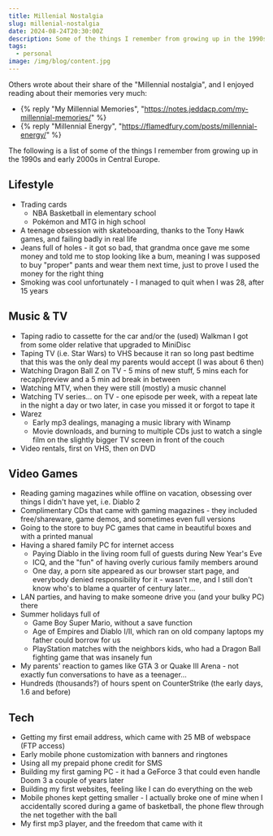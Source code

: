 ```yaml
---
title: Millenial Nostalgia
slug: millenial-nostalgia
date: 2024-08-24T20:30:00Z
description: Some of the things I remember from growing up in the 1990s and early 2000s.
tags:
  - personal
image: /img/blog/content.jpg
---
```


Others wrote about their share of the "Millennial nostalgia", and I enjoyed reading about their memories very much:

- {% reply "My Millennial Memories", "https://notes.jeddacp.com/my-millennial-memories/" %}
- {% reply "Millennial Energy", "https://flamedfury.com/posts/millennial-energy/" %}

The following is a list of some of the things I remember from growing up in the 1990s and early 2000s in Central Europe.

## Lifestyle

- Trading cards
  - NBA Basketball in elementary school
  - Pokémon and MTG in high school
- A teenage obsession with skateboarding, thanks to the Tony Hawk games, and failing badly in real life
- Jeans full of holes - it got so bad, that grandma once gave me some money and told me to stop looking like a bum, meaning I was supposed to buy "proper" pants and wear them next time, just to prove I used the money for the right thing
- Smoking was cool unfortunately - I managed to quit when I was 28, after 15 years

## Music & TV

- Taping radio to cassette for the car and/or the (used) Walkman I got from some older relative that upgraded to MiniDisc
- Taping TV (i.e. Star Wars) to VHS because it ran so long past bedtime that this was the only deal my parents would accept (I was about 6 then)
- Watching Dragon Ball Z on TV - 5 mins of new stuff, 5 mins each for recap/preview and a 5 min ad break in between
- Watching MTV, when they were still (mostly) a music channel
- Watching TV series... on TV - one episode per week, with a repeat late in the night a day or two later, in case you missed it or forgot to tape it
- Warez
    - Early mp3 dealings, managing a music library with Winamp
    - Movie downloads, and burning to multiple CDs just to watch a single film on the slightly bigger TV screen in front of the couch
- Video rentals, first on VHS, then on DVD

## Video Games

- Reading gaming magazines while offline on vacation, obsessing over things I didn't have yet, i.e. Diablo 2
- Complimentary CDs that came with gaming magazines - they included free/shareware, game demos, and sometimes even full versions
- Going to the store to buy PC games that came in beautiful boxes and with a printed manual
- Having a shared family PC for internet access
    - Paying Diablo in the living room full of guests during New Year's Eve
    - ICQ, and the "fun" of having overly curious family members around
    - One day, a porn site appeared as our browser start page, and everybody denied responsibility for it - wasn't me, and I still don't know who's to blame a quarter of century later...
- LAN parties, and having to make someone drive you (and your bulky PC) there
- Summer holidays full of
    - Game Boy Super Mario, without a save function
    - Age of Empires and Diablo I/II, which ran on old company laptops my father could borrow for us
    - PlayStation matches with the neighbors kids, who had a Dragon Ball fighting game that was insanely fun
- My parents' reaction to games like GTA 3 or Quake III Arena - not exactly fun conversations to have as a teenager...
- Hundreds (thousands?) of hours spent on CounterStrike (the early days, 1.6 and before)

## Tech

- Getting my first email address, which came with 25 MB of webspace (FTP access)
- Early mobile phone customization with banners and ringtones
- Using all my prepaid phone credit for SMS
- Building my first gaming PC - it had a GeForce 3 that could even handle Doom 3 a couple of years later
- Building my first websites, feeling like I can do everything on the web
- Mobile phones kept getting smaller - I actually broke one of mine when I accidentally scored during a game of basketball, the phone flew through the net together with the ball
- My first mp3 player, and the freedom that came with it
